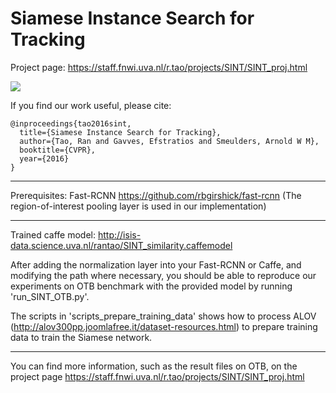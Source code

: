 # Siamese Instance Search for Tracking

Project page: https://staff.fnwi.uva.nl/r.tao/projects/SINT/SINT_proj.html


<img src="https://staff.fnwi.uva.nl/r.tao/projects/SINT/overview.png">

If you find our work useful, please cite:
```
@inproceedings{tao2016sint,
  title={Siamese Instance Search for Tracking},
  author={Tao, Ran and Gavves, Efstratios and Smeulders, Arnold W M},
  booktitle={CVPR},
  year={2016}
}

```
- - - -

Prerequisites: Fast-RCNN https://github.com/rbgirshick/fast-rcnn  (The region-of-interest pooling layer is used in our implementation)

- - - -

Trained caffe model: http://isis-data.science.uva.nl/rantao/SINT_similarity.caffemodel

After adding the normalization layer into your Fast-RCNN or Caffe, and modifying the path where necessary, you should be able to reproduce our experiments on OTB benchmark with the provided model by running 'run_SINT_OTB.py'. 

The scripts in 'scripts_prepare_training_data' shows how to process ALOV (http://alov300pp.joomlafree.it/dataset-resources.html) to prepare training data to train the Siamese network.

- - - -
You can find more information, such as the result files on OTB, on the project page https://staff.fnwi.uva.nl/r.tao/projects/SINT/SINT_proj.html


